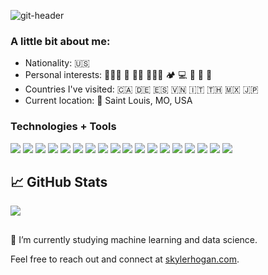 ![git-header](https://user-images.githubusercontent.com/79928899/125007927-052b4400-e027-11eb-80e4-74c2a1fd2ed0.jpg)

### A little bit about me:


- Nationality: 🇺🇸
- Personal interests: 🧘🏻‍♂️ 🛫 💪🏽 🏄🏻‍♂️ 🏕 💻 🎸 🏈 🌱
- Countries I've visited: 🇨🇦 🇩🇪 🇪🇸 🇻🇳 🇮🇹 🇹🇭 🇲🇽 🇯🇵
- Current location: 📍 Saint Louis, MO, USA

### Technologies + Tools

![](https://img.shields.io/badge/OS-MacOS-informational?style=flat&logo=apple&logoColor=white&color=e17665)
![](https://img.shields.io/badge/Editor-IntelliJ_IDEA-informational?style=flat&logo=intellij-idea&logoColor=white&color=e17665)
![](https://img.shields.io/badge/Editor-Visual_Studio_Code-informational?style=flat&logo=visualstudiocode&logoColor=white&color=e17665)
![](https://img.shields.io/badge/Code-JavaScript-informational?style=flat&logo=javascript&logoColor=white&color=e17665)
![](https://img.shields.io/badge/Code-TypeScript-informational?style=flat&logo=typescript&logoColor=white&color=e17665)
![](https://img.shields.io/badge/Code-Java-informational?style=flat&logo=java&logoColor=white&color=e17665)
![](https://img.shields.io/badge/Code-Sass-informational?style=flat&logo=sass&logoColor=white&color=e17665)
![](https://img.shields.io/badge/Code-Python-informational?style=flat&logo=python&logoColor=white&color=e17665)
![](https://img.shields.io/badge/Code-React-informational?style=flat&logo=react&logoColor=white&color=e17665)
![](https://img.shields.io/badge/Code-Angular-informational?style=flat&logo=angular&logoColor=white&color=e17665)
![](https://img.shields.io/badge/Code-Spring-informational?style=flat&logo=spring&logoColor=white&color=e17665)
![](https://img.shields.io/badge/Code-Thymeleaf-informational?style=flat&logo=thymeleaf&logoColor=white&color=e17665)
![](https://img.shields.io/badge/Tools-MySQL-informational?style=flat&logo=mysql&logoColor=white&color=e17665)
![](https://img.shields.io/badge/Tools-Bootstrap-informational?style=flat&logo=bootstrap&logoColor=white&color=e17665)
![](https://img.shields.io/badge/Tools-Bulma-informational?style=flat&logo=bulma&logoColor=white&color=e17665)
![](https://img.shields.io/badge/Tools-AdobeCC-informational?style=flat&logo=adobe&logoColor=white&color=e17665)
![](https://img.shields.io/badge/Cloud-Heroku-informational?style=flat&logo=heroku&logoColor=white&color=e17665)
![](https://img.shields.io/badge/Cloud-Firebase-informational?style=flat&logo=firebase&logoColor=white&color=e17665)

## &#x1f4c8; GitHub Stats

<a href="https://github.com/skylerhogan/skylerhogan">
  <img align="center" src="https://github-readme-stats.vercel.app/api/top-langs/?username=skylerhogan&hide=html,css,tex&title_color=ffffff&text_color=c9cacc&icon_color=2bbc8a&bg_color=1d1f21&langs_count=3" />
</a>
<!-- <a href="https://github.com/skylerhogan/skylerhogan">
  <img align="center" src="https://github-readme-stats.vercel.app/api?username=skylerhogan&show_icons=true&line_height=27&count_private=true&title_color=ffffff&text_color=c9cacc&icon_color=2bbc8a&bg_color=1d1f21" alt="Skyler's GitHub Stats" />
</a> -->

##

🔭 I’m currently studying machine learning and data science.

Feel free to reach out and connect at [skylerhogan.com](http://www.skylerhogan.com/).
